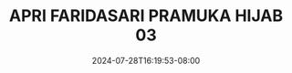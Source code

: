 --- 
title: "APRI FARIDASARI PRAMUKA HIJAB 03"
description: "video bokep APRI FARIDASARI PRAMUKA HIJAB 03   video full baru"
date: 2024-07-28T16:19:53-08:00
file_code: "5nke6bo4abz0"
draft: false
cover: "frp4ulj5dqf8zgt5.jpg"
tags: ["APRI", "FARIDASARI", "PRAMUKA", "HIJAB", "bokep-indo", "bokep-viral", "bokep-ig"]
length: 292
fld_id: "1235330"
foldername: "APRI FARIDASARI PRAMUKA HIJAB"
categories: ["APRI FARIDASARI PRAMUKA HIJAB"]
views: 27
---